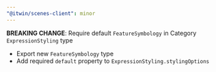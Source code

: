 ```yaml
---
"@itwin/scenes-client": minor
---
```


**BREAKING CHANGE**: Require default `FeatureSymbology` in Category `ExpressionStyling` type

- Export new `FeatureSymbology` type
- Add required `default` property to `ExpressionStyling.stylingOptions`
